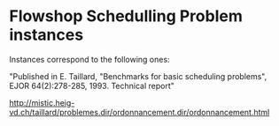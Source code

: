 # Flowshop Schedulling Problem instances

Instances correspond to the following ones:

"Published in E. Taillard, "Benchmarks for basic scheduling problems", EJOR 64(2):278-285, 1993. Technical report"

http://mistic.heig-vd.ch/taillard/problemes.dir/ordonnancement.dir/ordonnancement.html
